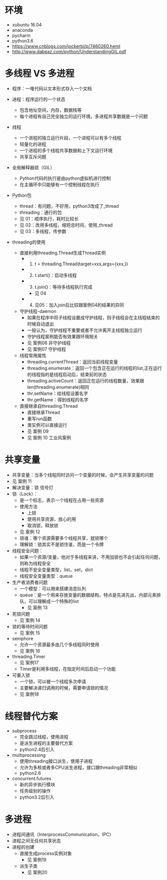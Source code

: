 # 环境
- xubuntu 16.04
- anaconda
- pycharm
- python3.6
- https://www.cnblogs.com/jockerbj/p/7460260.heml
- http://www.dabeaz.com/python/UnderstandingGIL.pdf

# 多线程 VS 多进程
- 程序：一堆代码以文本形式存入一个文档
- 进程：程序运行的一个状态
    - 包含地址空间，内存，数据栈等
    - 每个进程有自己完全独立的运行环境，多进程共享数据是一个问题
- 线程
    - 一个进程的独立运行片段，一个进程可以有多个线程
    - 轻量化的进程
    - 一个进程的多个线程共享数据和上下文运行环境
    - 共享互斥问题
- 全局解释器锁（GIL）
    - Python代码的执行是由python虚拟机进行控制
    - 在主循环中只能够有一个控制线程在执行

- Python包
    - thread：有问题，不好用，python3改成了_thread
    - threading：通行的包
    - 见 01：顺序执行，耗时比较长
    - 见 02：改用多线程，缩短总时间，使用_thread
    - 见 03：多线程，传参数
- threading的使用
    - 直接利用threading.Thread生成Thread实例
        - 1. t = threading.Thread(target=xxx,args=(xxx,))
        - 2. t.start()：启动多线程
        - 3. t.join()：等待多线程执行完成
            - 见 04
        - 4. 见05：加入join后比较跟案例04的结果的异同
    - 守护线程-daemon
        - 如果在程序中将子线程设置成守护线程，则子线程会在主线程结束的时候自动退出
        - 一般认为，守护线程不重要或者不允许离开主线程独立运行
        - 守护线程案例能否有效果跟环境相关
        - 见 案例06 非守护线程
        - 见 案例07 守护线程
    - 线程常用属性
        - threading.currentThread：返回当前线程变量
        - threading.enumerate：返回一个包含正在运行的线程的list,正在运行的线程指的是线程启动后，结束前的状态
        - threading.activeCount：返回正在运行的线程数量，效果跟len(threading.enumerate)相同
        - thr.setName：给线程设置名字
        - thr.getName：得到线程的名字
    - 直接继承自threading.Thread
        - 直接继承Thread
        - 重写run函数
        - 类实例可以直接运行
        - 见 案例 09
        - 见 案例 10 工业风案例
# 共享变量
- 共享变量：当多个线程同时访问一个变量的时候，会产生共享变量的问题
- 见 案例 11
- 解决变量：锁 信号灯
- 锁（Lock）：
    - 是一个标志，表示一个线程在占用一些资源
    - 使用方法
        - 上锁
        - 使用共享资源，放心的用
        - 取消锁，释放锁
    - 见 案例 12
    - 锁谁：哪个资源需要多个线程共享，就锁哪个
    - 理解锁：锁其实不是锁住谁，而是一个令牌
- 线程安全问题：
    - 如果一个资源/变量，他对于多线程来讲，不用加锁也不会引起任何问题，则称为线程安全
    - 线程不安全变量类型，list，set，dict
    - 线程安全变量类型：queue
- 生产者消费者问题
    - 一个模型：可以用来搭建消息队列
    - queue：是一个用来存放变量的数据结构，特点是先进先出，内部元素排队，可以理解成一个特殊的list
        - 见 案例 13
- 死锁问题
    - 见 案例 14
- 锁的等待时间问题
    - 见 案例 15
- semphore 
    - 允许一个资源最多由几个多线程同时使用
    - 见 案例 16
- threading.Timer
    - 见 案例17
    - Timer是利用多线程，在指定时间后启动一个功能
- 可重入锁
    - 一个锁，可以被一个线程多次申请
    - 主要解决递归调用的时候，需要申请锁的情况
    - 见 案例18
        
# 线程替代方案
- subprocess
    - 完全跳过线程，使用进程
    - 是派生进程的主要替代方案
    - python2.4后引入
- multiprocessing
    - 使用threading接口派生，使用子进程
    - 允许为多核或者多CPU派生进程，接口跟threading非常相似
    - python2.6
- concurrent.futures
    - 新的异步执行模块
    - 任务级别的操作
    - python3.2后引入
    
# 多进程
- 进程间通讯（InterprocessCommunication，IPC）
- 进程之间无任何共享状态
- 进程的创建
    - 直接生成process实例对象
        - 见 案例19
    - 派生子类
        - 见 案例20    
        
        
